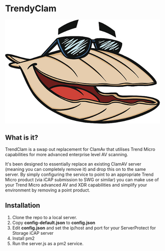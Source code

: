 
# TrendyClam

![TrendyClam](https://github.com/TrendAndrew/TrendyClam/blob/main/img/clam612.jpeg)

## What is it?

TrendClam is a swap out replacement for ClamAv that utilises Trend Micro capabilities for more advanced enterprise level AV scanning.

It's been designed to essentially replace an existing ClamAV server (meaning you can completely remove it) and drop this on to the same server. By simply configuring the service to point to an appropriate Trend Micro product (via iCAP submission to SWG or similar) you can make use of your Trend Micro advanced AV and XDR capabilities and simplify your environment by removing a point product.

## Installation

1. Clone the repo to a local server.
2. Copy <b>config-default.json</b> to <b>config.json</b>
3. Edit <b>config.json</b> and set the ip/host and port for your ServerProtect for Storage iCAP server
4. Install pm2
5. Run the server.js as a pm2 service.
